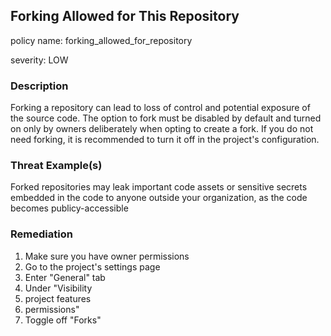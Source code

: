 ## Forking Allowed for This Repository
policy name: forking_allowed_for_repository

severity: LOW

### Description
Forking a repository can lead to loss of control and potential exposure of the source code. The option to fork must be disabled by default and turned on only by owners deliberately when opting to create a fork. If you do not need forking, it is recommended to turn it off in the project's configuration.

### Threat Example(s)
Forked repositories may leak important code assets or sensitive secrets embedded in the code to anyone outside your organization, as the code becomes publicy-accessible



### Remediation
1. Make sure you have owner permissions
2. Go to the project's settings page
3. Enter "General" tab
4. Under "Visibility
5. project features
6. permissions"
7. Toggle off "Forks"



